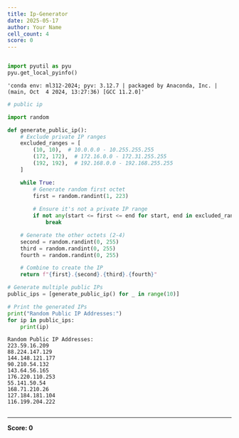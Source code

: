 ```yaml
---
title: Ip-Generator
date: 2025-05-17
author: Your Name
cell_count: 4
score: 0
---
```


```python

```


```python
import pyutil as pyu
pyu.get_local_pyinfo()
```




    'conda env: ml312-2024; pyv: 3.12.7 | packaged by Anaconda, Inc. | (main, Oct  4 2024, 13:27:36) [GCC 11.2.0]'




```python
# public ip

import random

def generate_public_ip():
    # Exclude private IP ranges
    excluded_ranges = [
        (10, 10),  # 10.0.0.0 - 10.255.255.255
        (172, 172),  # 172.16.0.0 - 172.31.255.255
        (192, 192),  # 192.168.0.0 - 192.168.255.255
    ]

    while True:
        # Generate random first octet
        first = random.randint(1, 223)
        
        # Ensure it's not a private IP range
        if not any(start <= first <= end for start, end in excluded_ranges):
            break

    # Generate the other octets (2-4)
    second = random.randint(0, 255)
    third = random.randint(0, 255)
    fourth = random.randint(0, 255)

    # Combine to create the IP
    return f"{first}.{second}.{third}.{fourth}"

# Generate multiple public IPs
public_ips = [generate_public_ip() for _ in range(10)]

# Print the generated IPs
print("Random Public IP Addresses:")
for ip in public_ips:
    print(ip)
```

    Random Public IP Addresses:
    223.59.16.209
    88.224.147.129
    144.148.121.177
    90.210.54.132
    143.64.56.165
    176.220.110.253
    55.141.50.54
    168.71.210.26
    127.184.181.104
    116.199.204.222



```python

```


---
**Score: 0**